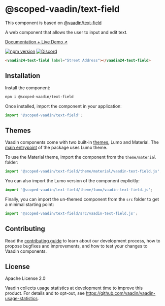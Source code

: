 # @scoped-vaadin/text-field

This component is based on [@vaadin/text-field](https://www.npmjs.com/package/@vaadin/text-field)

A web component that allows the user to input and edit text.

[Documentation + Live Demo ↗](https://vaadin.com/docs/latest/components/text-field)

[![npm version](https://badgen.net/npm/v/@scoped-vaadin/text-field)](https://www.npmjs.com/package/@scoped-vaadin/text-field)
[![Discord](https://img.shields.io/discord/732335336448852018?label=discord)](https://discord.gg/PHmkCKC)

```html
<vaadin24-text-field label="Street Address"></vaadin24-text-field>
```

## Installation

Install the component:

```sh
npm i @scoped-vaadin/text-field
```

Once installed, import the component in your application:

```js
import '@scoped-vaadin/text-field';
```

## Themes

Vaadin components come with two built-in [themes](https://vaadin.com/docs/latest/styling), Lumo and Material.
The [main entrypoint](https://github.com/vaadin/web-components/blob/master/packages/text-field/vaadin-text-field.js) of the package uses Lumo theme.

To use the Material theme, import the component from the `theme/material` folder:

```js
import '@scoped-vaadin/text-field/theme/material/vaadin-text-field.js';
```

You can also import the Lumo version of the component explicitly:

```js
import '@scoped-vaadin/text-field/theme/lumo/vaadin-text-field.js';
```

Finally, you can import the un-themed component from the `src` folder to get a minimal starting point:

```js
import '@scoped-vaadin/text-field/src/vaadin-text-field.js';
```

## Contributing

Read the [contributing guide](https://vaadin.com/docs/latest/contributing/overview) to learn about our development process, how to propose bugfixes and improvements, and how to test your changes to Vaadin components.

## License

Apache License 2.0

Vaadin collects usage statistics at development time to improve this product.
For details and to opt-out, see https://github.com/vaadin/vaadin-usage-statistics.

